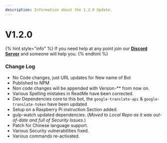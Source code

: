 ```yaml
---
description: Information about the 1.2.0 Update.
---
```


# V1.2.0

{% hint style="info" %}
If you need help at any point join our [**Discord Server**](https://discord.gg/mgNR64R) and someone will help you.
{% endhint %}

### Change Log

* No Code changes, just URL updates for New name of Bot
* Published to NPM
* Non code changes will be appended with Version-\*\* from now on.
* Various Spelling mistakes in ReadMe have been corrected.
* Dev Dependencies core to this bot, the `google-translate-api` & `google-translate-token` have been updated
* Setup on a Raspberry Pi instruction Section added.
* gulp-watch updated dependencies. (_Moved to Local Repo as it was out-of-date and full of Security Issues._)
* Patch for Chinese language support.
* Various Security vulnerabilities fixed.
* Various commands re-activated.
